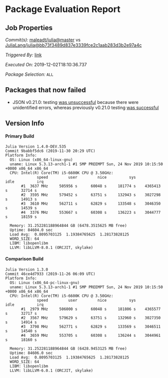 # Package Evaluation Report

## Job Properties

*Commit(s):* [maleadt/julia@master](https://github.com/maleadt/julia/commit/master) vs [JuliaLang/julia@bb73f3489d837e3339fce2c1aab283d3b2e97a4c](https://github.com/JuliaLang/julia/commit/bb73f3489d837e3339fce2c1aab283d3b2e97a4c)

*Triggered By:* [link](https://www.test.com)

*Executed On:* 2019-12-02T18:10:36.737

*Package Selection:* `ALL`

## Packages that now failed

- JSON v0.21.0: testing [was unsuccessful](logs/JSON/1.4.0-DEV-9babbf5dc6.log) because there were unidentified errors, whereas previously v0.21.0 testing [was successful](logs/JSON/1.3.0.log)

## Version Info

#### Primary Build

```
Julia Version 1.4.0-DEV.535
Commit 9babbf5dc6 (2019-11-30 20:29 UTC)
Platform Info:
  OS: Linux (x86_64-linux-gnu)
  uname: Linux 5.3.13-arch1-1 #1 SMP PREEMPT Sun, 24 Nov 2019 10:15:50 +0000 x86_64 x86_64
  CPU: Intel(R) Core(TM) i5-6600K CPU @ 3.50GHz: 
              speed         user         nice          sys         idle          irq
       #1  3637 MHz     505956 s      60048 s     181774 s    4365413 s      32714 s
       #2  3595 MHz     579452 s      63751 s     132943 s    3027298 s      14913 s
       #3  3610 MHz     562711 s      62829 s     133548 s    3046350 s      14539 s
       #4  3376 MHz     553667 s      60308 s     136223 s    3044777 s      18159 s
       
  Memory: 31.252281188964844 GB (6478.3515625 MB free)
  Uptime: 84604.0 sec
  Load Avg:  0.8095703125  1.19384765625  1.28173828125
  WORD_SIZE: 64
  LIBM: libopenlibm
  LLVM: libLLVM-8.0.1 (ORCJIT, skylake)

```

#### Comparison Build

```
Julia Version 1.3.0
Commit 46ce4d7933 (2019-11-26 06:09 UTC)
Platform Info:
  OS: Linux (x86_64-pc-linux-gnu)
  uname: Linux 5.3.13-arch1-1 #1 SMP PREEMPT Sun, 24 Nov 2019 10:15:50 +0000 x86_64 x86_64
  CPU: Intel(R) Core(TM) i5-6600K CPU @ 3.50GHz: 
              speed         user         nice          sys         idle          irq
       #1  2979 MHz     506000 s      60048 s     181806 s    4365577 s      32717 s
       #2  3567 MHz     579629 s      63751 s     132960 s    3027350 s      14914 s
       #3  3798 MHz     562771 s      62829 s     133569 s    3046511 s      14540 s
       #4  3659 MHz     553705 s      60308 s     136244 s    3044961 s      18160 s
       
  Memory: 31.252281188964844 GB (6428.9453125 MB free)
  Uptime: 84606.0 sec
  Load Avg:  0.8095703125  1.19384765625  1.28173828125
  WORD_SIZE: 64
  LIBM: libopenlibm
  LLVM: libLLVM-6.0.1 (ORCJIT, skylake)

```
